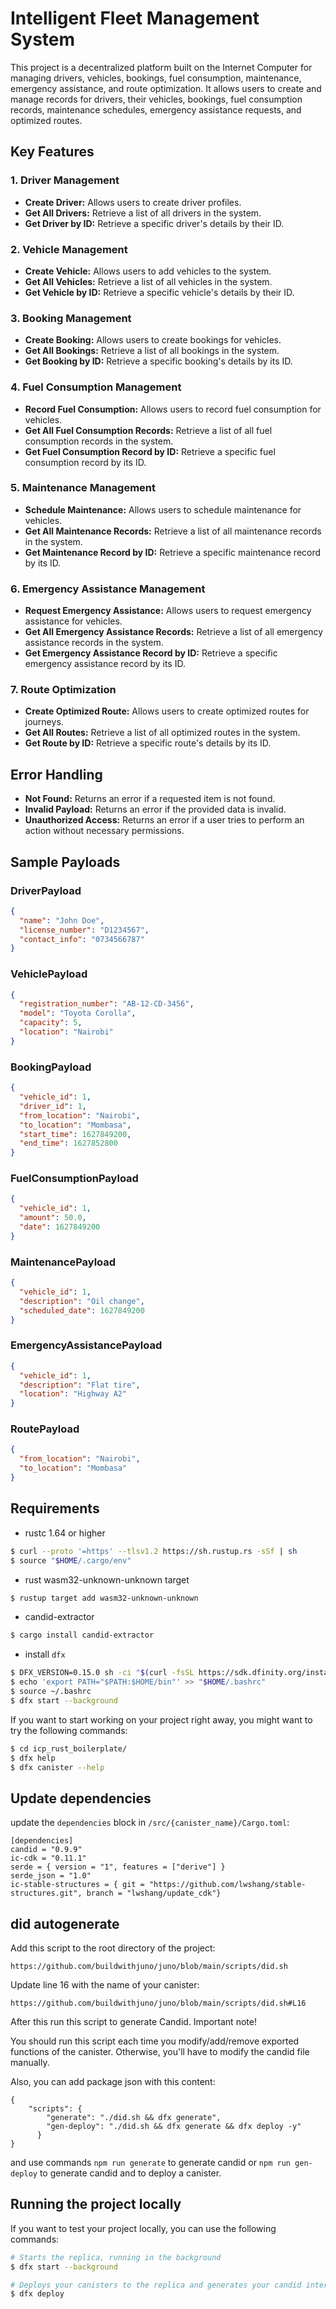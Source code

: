 
# Intelligent Fleet Management System

This project is a decentralized platform built on the Internet Computer for managing drivers, vehicles, bookings, fuel consumption, maintenance, emergency assistance, and route optimization. It allows users to create and manage records for drivers, their vehicles, bookings, fuel consumption records, maintenance schedules, emergency assistance requests, and optimized routes.

## Key Features

### 1. Driver Management

- **Create Driver:** Allows users to create driver profiles.
- **Get All Drivers:** Retrieve a list of all drivers in the system.
- **Get Driver by ID:** Retrieve a specific driver's details by their ID.

### 2. Vehicle Management

- **Create Vehicle:** Allows users to add vehicles to the system.
- **Get All Vehicles:** Retrieve a list of all vehicles in the system.
- **Get Vehicle by ID:** Retrieve a specific vehicle's details by their ID.

### 3. Booking Management

- **Create Booking:** Allows users to create bookings for vehicles.
- **Get All Bookings:** Retrieve a list of all bookings in the system.
- **Get Booking by ID:** Retrieve a specific booking's details by its ID.

### 4. Fuel Consumption Management

- **Record Fuel Consumption:** Allows users to record fuel consumption for vehicles.
- **Get All Fuel Consumption Records:** Retrieve a list of all fuel consumption records in the system.
- **Get Fuel Consumption Record by ID:** Retrieve a specific fuel consumption record by its ID.

### 5. Maintenance Management

- **Schedule Maintenance:** Allows users to schedule maintenance for vehicles.
- **Get All Maintenance Records:** Retrieve a list of all maintenance records in the system.
- **Get Maintenance Record by ID:** Retrieve a specific maintenance record by its ID.

### 6. Emergency Assistance Management

- **Request Emergency Assistance:** Allows users to request emergency assistance for vehicles.
- **Get All Emergency Assistance Records:** Retrieve a list of all emergency assistance records in the system.
- **Get Emergency Assistance Record by ID:** Retrieve a specific emergency assistance record by its ID.

### 7. Route Optimization

- **Create Optimized Route:** Allows users to create optimized routes for journeys.
- **Get All Routes:** Retrieve a list of all optimized routes in the system.
- **Get Route by ID:** Retrieve a specific route's details by its ID.

## Error Handling

- **Not Found:** Returns an error if a requested item is not found.
- **Invalid Payload:** Returns an error if the provided data is invalid.
- **Unauthorized Access:** Returns an error if a user tries to perform an action without necessary permissions.

## Sample Payloads

### DriverPayload

```json
{
  "name": "John Doe",
  "license_number": "D1234567",
  "contact_info": "0734566787"
}
```

### VehiclePayload

```json
{
  "registration_number": "AB-12-CD-3456",
  "model": "Toyota Corolla",
  "capacity": 5,
  "location": "Nairobi"
}
```

### BookingPayload

```json
{
  "vehicle_id": 1,
  "driver_id": 1,
  "from_location": "Nairobi",
  "to_location": "Mombasa",
  "start_time": 1627849200,
  "end_time": 1627852800
}
```

### FuelConsumptionPayload

```json
{
  "vehicle_id": 1,
  "amount": 50.0,
  "date": 1627849200
}
```

### MaintenancePayload

```json
{
  "vehicle_id": 1,
  "description": "Oil change",
  "scheduled_date": 1627849200
}
```

### EmergencyAssistancePayload

```json
{
  "vehicle_id": 1,
  "description": "Flat tire",
  "location": "Highway A2"
}
```

### RoutePayload

```json
{
  "from_location": "Nairobi",
  "to_location": "Mombasa"
}
```

## Requirements

- rustc 1.64 or higher

```bash
$ curl --proto '=https' --tlsv1.2 https://sh.rustup.rs -sSf | sh
$ source "$HOME/.cargo/env"
```

- rust wasm32-unknown-unknown target

```bash
$ rustup target add wasm32-unknown-unknown
```

- candid-extractor

```bash
$ cargo install candid-extractor
```

- install `dfx`

```bash
$ DFX_VERSION=0.15.0 sh -ci "$(curl -fsSL https://sdk.dfinity.org/install.sh)"
$ echo 'export PATH="$PATH:$HOME/bin"' >> "$HOME/.bashrc"
$ source ~/.bashrc
$ dfx start --background
```

If you want to start working on your project right away, you might want to try the following commands:

```bash
$ cd icp_rust_boilerplate/
$ dfx help
$ dfx canister --help
```

## Update dependencies

update the `dependencies` block in `/src/{canister_name}/Cargo.toml`:

```
[dependencies]
candid = "0.9.9"
ic-cdk = "0.11.1"
serde = { version = "1", features = ["derive"] }
serde_json = "1.0"
ic-stable-structures = { git = "https://github.com/lwshang/stable-structures.git", branch = "lwshang/update_cdk"}
```

## did autogenerate

Add this script to the root directory of the project:

```
https://github.com/buildwithjuno/juno/blob/main/scripts/did.sh
```

Update line 16 with the name of your canister:

```
https://github.com/buildwithjuno/juno/blob/main/scripts/did.sh#L16
```

After this run this script to generate Candid.
Important note!

You should run this script each time you modify/add/remove exported functions of the canister.
Otherwise, you'll have to modify the candid file manually.

Also, you can add package json with this content:

```
{
    "scripts": {
        "generate": "./did.sh && dfx generate",
        "gen-deploy": "./did.sh && dfx generate && dfx deploy -y"
      }
}
```

and use commands `npm run generate` to generate candid or `npm run gen-deploy` to generate candid and to deploy a canister.

## Running the project locally

If you want to test your project locally, you can use the following commands:

```bash
# Starts the replica, running in the background
$ dfx start --background

# Deploys your canisters to the replica and generates your candid interface
$ dfx deploy
```
